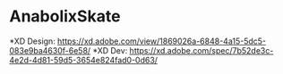 # AnabolixSkate
*XD Design: https://xd.adobe.com/view/1869026a-6848-4a15-5dc5-083e9ba4630f-6e58/
*XD Dev: https://xd.adobe.com/spec/7b52de3c-4e2d-4d81-59d5-3654e824fad0-0d63/
